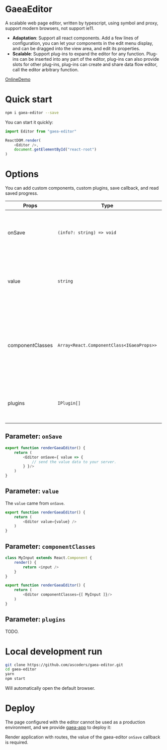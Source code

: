 # GaeaEditor

A scalable web page editor, written by typescript, using symbol and proxy, support modern browsers, not support ie11.

- **Adaptation**: Support all react components. Add a few lines of configuration, you can let your components in the edit menu display, and can be dragged into the view area, and edit its properties.
- **Scalable**: Support plug-ins to expand the editor for any function. Plug-ins can be inserted into any part of the editor, plug-ins can also provide slots for other plug-ins, plug-ins can create and share data flow editor, call the editor arbitrary function.

[OnlineDemo](https://jsfiddle.net/gjLqweam/6/)

# Quick start

```bash
npm i gaea-editor --save
```

You can start it quickly:

```typescript
import Editor from "gaea-editor"

ReactDOM.render(
    <Editor />,
    document.getElementById("react-root")
)
```

# Options

You can add custom components, custom plugins, save callback, and read saved progress.

| Props | Type | Description |
| -------- | -------- | -------- |
| onSave | `(info?: string) => void` | When you click the Save button, feed back to you to save the information |
| value | `string` | Editor initial value, you can pass the value of the onSave callback and resume the draft |
| componentClasses | `Array<React.ComponentClass<IGaeaProps>>` | React classes. Any react component is supported, but you need some configuration information to tell the editor how to edit it. TODO |
| plugins | `IPlugin[]` | Advanced usage for custom editor functionality. TODO |

## Parameter: `onSave`

```typescript
export function renderGaeaEditor() {
    return (
        <Editor onSave={ value => {
            // send the value data to your server.
        } }/>
    )
}
```

## Parameter: `value`

The `value` came from `onSave`.

```typescript
export function renderGaeaEditor() {
    return (
        <Editor value={value} />
    )
}
```

## Parameter: `componentClasses`

```typescript
class MyInput extends React.Component {
    render() {
        return <input />
    }
}

export function renderGaeaEditor() {
    return (
        <Editor componentClasses={[ MyInput ]}/>
    )
}
```

## Parameter: `plugins`

TODO.

# Local development run

```bash
git clone https://github.com/ascoders/gaea-editor.git
cd gaea-editor
yarn
npm start
```

Will automatically open the default browser.

# Deploy

The page configured with the editor cannot be used as a production environment, and we provide [gaea-app](https://github.com/ascoders/gaea-app) to deploy it:

Render application with routes, the value of the gaea-editor `onSave` callback is required.
